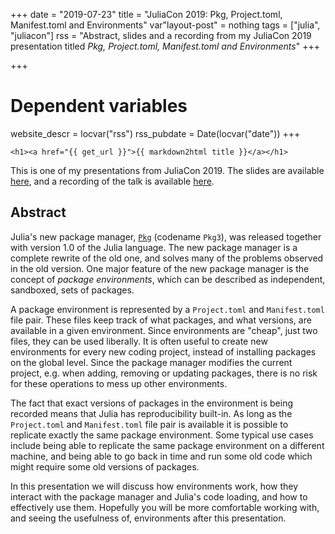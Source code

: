 +++
date = "2019-07-23"
title = "JuliaCon 2019: Pkg, Project.toml, Manifest.toml and Environments"
var"layout-post" = nothing
tags = ["julia", "juliacon"]
rss = "Abstract, slides and a recording from my JuliaCon 2019 presentation titled *Pkg, Project.toml, Manifest.toml and Environments*"
+++

+++
# Dependent variables
website_descr = locvar("rss")
rss_pubdate = Date(locvar("date"))
+++

~~~
<h1><a href="{{ get_url }}">{{ markdown2html title }}</a></h1>
~~~

This is one of my presentations from JuliaCon 2019. The slides are available [here](https://docs.google.com/presentation/d/e/2PACX-1vT6XYlWB0bxAoRIz4wRG9nRGktugbTBAglNXHvOIUPfZhSSYaT5iXqfIn0ISaUjtyrXDw3Jk03PxVK8/pub?start=false&loop=false&delayms=3000), and a recording of the talk is available [here](https://youtu.be/q-LV4zoxc-E).

## Abstract

Julia's new package manager, [`Pkg`](https://github.com/JuliaLang/Pkg.jl) (codename `Pkg3`), was released together with version 1.0 of the Julia language. The new package manager is a complete rewrite of the old one, and solves many of the problems observed in the old version. One major feature of the new package manager is the concept of _package environments_, which can be described as independent, sandboxed, sets of packages.

A package environment is represented by a `Project.toml` and `Manifest.toml` file pair. These files keep track of what packages, and what versions, are available in a given environment. Since environments are "cheap", just two files, they can be used liberally. It is often useful to create new environments for every new coding project, instead of installing packages on the global level. Since the package manager modifies the current project, e.g. when adding, removing or updating packages, there is no risk for these operations to mess up other environments.

The fact that exact versions of packages in the environment is being recorded means that Julia has reproducibility built-in. As long as the `Project.toml` and `Manifest.toml` file pair is available it is possible to replicate exactly the same package environment. Some typical use cases include being able to replicate the same package environment on a different machine, and being able to go back in time and run some old code which might require some old versions of packages.

In this presentation we will discuss how environments work, how they interact with the package manager and Julia's code loading, and how to effectively use them. Hopefully you will be more comfortable working with, and seeing the usefulness of, environments after this presentation.
